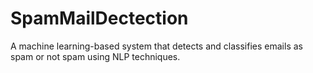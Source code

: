 # SpamMailDectection
A machine learning-based system that detects and classifies emails as spam or not spam using NLP techniques.
